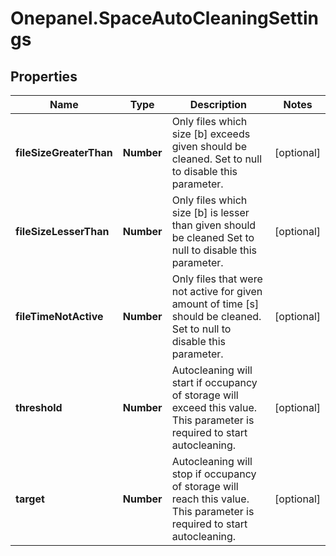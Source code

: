 # Onepanel.SpaceAutoCleaningSettings

## Properties
Name | Type | Description | Notes
------------ | ------------- | ------------- | -------------
**fileSizeGreaterThan** | **Number** | Only files which size [b] exceeds given should be cleaned. Set to null to disable this parameter.  | [optional] 
**fileSizeLesserThan** | **Number** | Only files which size [b] is lesser than given should be cleaned Set to null to disable this parameter.  | [optional] 
**fileTimeNotActive** | **Number** | Only files that were not active for given amount of time [s] should be cleaned. Set to null to disable this parameter.  | [optional] 
**threshold** | **Number** | Autocleaning will start if occupancy of storage will exceed this value. This parameter is required to start autocleaning.  | [optional] 
**target** | **Number** | Autocleaning will stop if occupancy of storage will reach this value. This parameter is required to start autocleaning.  | [optional] 


